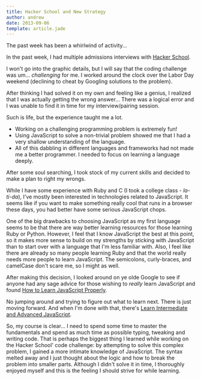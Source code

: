 ```yaml
---
title: Hacker School and New Strategy
author: andrew
date: 2013-09-06
template: article.jade
---
```


The past week has been a whirlwind of activity...

In the past week, I had multiple admissions interviews with [Hacker School](https://www.hackerschool.com/).

I won't go into the graphic details, but I will say that the coding challenge
was um... *challenging* for me. I worked around the clock over the Labor Day
weekend (declining to cheat by Googling solutions to the problem).

After thinking I had
solved it on my own and feeling like a genius, I realized that I was actually getting the
wrong answer... There was a logical error and I was unable to find it in time
for my interview/pairing session.

Such is life, but the experience taught me a lot.

* Working on a challenging programming problem is extremely fun!
* Using JavaScript to solve a non-trivial problem showed me that I had a very
  shallow understanding of the language.
* All of this dabbling in different languages and frameworks had not made me a
  better programmer. I needed to focus on learning a language deeply.

After some soul searching, I took stock of my current skills and decided to
make a plan to right my wrongs.

While I have some experience with Ruby and C (I took a college class - *la-ti-da*), I've mostly been interested in technologies related to JavaScript. It seems like if you want to make something really cool that runs in a browser these days, you had better have some serious JavaScript chops.

One of the big drawbacks to choosing JavaScript as my first language seems to be that there are way better learning
resources for those learning Ruby or Python. However, I feel that I know
JavaScript the best at this point, so it makes more sense to build on my strengths by sticking with JavaScript
than to start over with a language that I'm less familiar with. Also, I feel like there are already so many people learning Ruby and that the world really needs more people to
learn JavaScript. The semicolons, curly-braces, and camelCase don't scare
me, so I might as well.

After making this decision, I looked around on ye olde Google to see if anyone
had any sage advice for those wishing to *really* learn JavaScript and found
[How to Learn JavaScript Properly](http://javascriptissexy.com/how-to-learn-javascript-properly/).

No jumping around and trying to figure out what to learn
next. There is just moving forward. And when I'm done with that, there's [Learn
Intermediate and Advanced JavaScript](http://javascriptissexy.com/learn-intermediate-and-advanced-javascript/).

So, my course is clear... I need to spend some time to master the fundamentals and
spend as much time as possible typing, tweaking and writing code. That is
perhaps the biggest thing I learned while working on the Hacker School' code challenge: 
by attempting to solve this complex problem, I gained a
more intimate knowledge of JavaScript. The syntax melted away and I just thought about the logic and how to
break the problem into smaller parts. Although I didn't solve it in time, I
thoroughly enjoyed myself and this is the feeling I should strive for while learning.